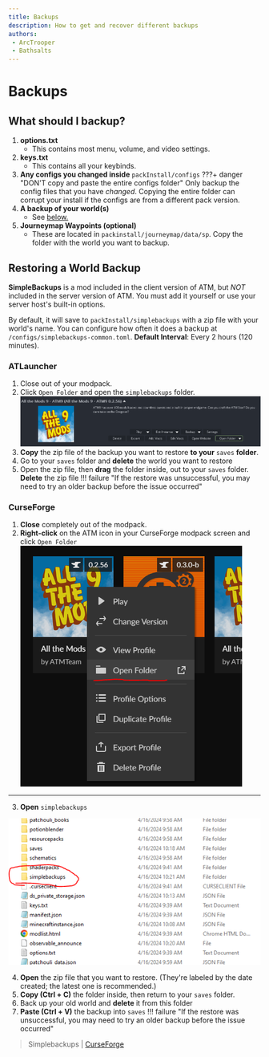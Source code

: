 ```yaml
---
title: Backups
description: How to get and recover different backups
authors:
 - ArcTrooper
 - Bathsalts
---
```


# Backups

## What should I backup?

1. **options.txt**
	- This contains most menu, volume, and video settings.
2. **keys.txt**
	- This contains all your keybinds.
3. **Any configs you changed inside** `packInstall/configs`
???+ danger "DON'T copy and paste the entire configs folder"
	Only backup the config files that you have *changed*. Copying the entire folder can corrupt your install if the configs are from a different pack version.
4. **A backup of your world(s)**
	- See [below.](#restoring-a-world-backup)
5. **Journeymap Waypoints (optional)**
	- These are located in `packinstall/journeymap/data/sp`. Copy the folder with the world you want to backup.

## Restoring a World Backup 

**SimpleBackups** is a mod included in the client version of ATM, but *NOT* included in the server version of ATM. You must add it yourself or use your server host's built-in options. 

By default, it will save to `packInstall/simplebackups` with a zip file with your world's name. You can configure how often it does a backup at `/configs/simplebackups-common.toml`. **Default Interval**: Every 2 hours (120 minutes).

### ATLauncher

1. Close out of your modpack.
2. Click `Open Folder` and open the `simplebackups` folder.
![](img/backupsAT1.png)
3. **Copy** the zip file of the backup you want to restore **to your** `saves` **folder**.
4. Go to your `saves` folder and **delete** the world you want to restore
5. Open the zip file, then **drag** the folder inside, out to your `saves` folder. **Delete** the zip file
!!! failure "If the restore was unsuccessful, you may need to try an older backup before the issue occurred"

### CurseForge

1. **Close** completely out of the modpack. 
2. **Right-click** on the ATM icon in your CurseForge modpack screen and click `Open Folder`
![](img/backupsCF1.png)
---
3. **Open** `simplebackups`

![](img/backupsCF2.png)

4. **Open** the zip file that you want to restore. (They're labeled by the date created; the latest one is recommended.)
5. **Copy (Ctrl + C)** the folder inside, then return to your `saves` folder.
6. Back up your old world and **delete** it from this folder
7. **Paste (Ctrl + V)** the backup into `saves`
!!! failure "If the restore was unsuccessful, you may need to try an older backup before the issue occurred"

> Simplebackups | [CurseForge](https://legacy.curseforge.com/minecraft/mc-mods/simple-backups)
